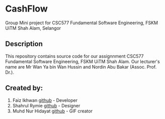 # CashFlow
Group Mini project for CSC577 Fundamental Software Engineering, FSKM UiTM Shah Alam, Selangor

## Description 
This repository contains source code for our assignnment 
CSC577 Fundamental Software Engineering, FSKM UiTM Shah Alam. 
Our lecturer's name are Mr Wan Ya bin Wan Hussin and Nordin Abu Bakar (Assoc. Prof. Dr.).

## Created by:
1.	Faiz Ikhwan [github](https://github.com/FaizIkhwan) - Developer
2.  Shahrul Rymie [github](https://github.com/shahrymie) - Designer
3.	Muhd Nur Hidayat [github](https://github.com/MuhdNurHidayat) - GIF creator
